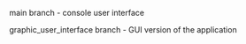 main branch - console user interface

graphic_user_interface branch - GUI version of the application
